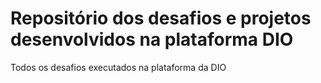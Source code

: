 # Repositório dos desafios e projetos desenvolvidos na plataforma DIO
Todos os desafios executados na plataforma da DIO
